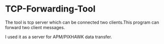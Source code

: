 # TCP-Forwarding-Tool
The tool is tcp server which can be connected two clients.This program can forward two client messages.


I used it as a server for APM/PIXHAWK data transfer.
